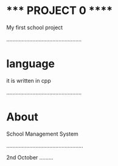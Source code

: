 
# *** PROJECT 0 ****

My first school project

.................................................
# language
it is written in cpp

.................................................
# About 

School Management System

..................................................

2nd October 
.........